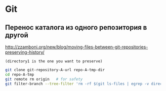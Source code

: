# Git

## Перенос каталога из одного репозитория в другой

http://zzamboni.org/new/blog/moving-files-between-git-repositories-preserving-history/

```(directory1 is the one you want to preserve)```

```bash
git clone git-repository-A-url repo-A-tmp-dir
cd repo-A-tmp
git remote rm origin   # for safety
git filter-branch --tree-filter 'rm -rf $(git ls-files | egrep -v directory1)' -- --all
```

